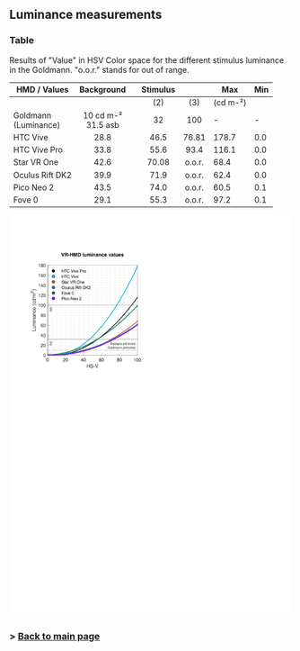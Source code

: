 ## Luminance measurements

### Table
Results of "Value" in HSV Color space for the different stimulus luminance in the Goldmann. "o.o.r." stands for out of range.

<!-- <style type="text/css">
.tg  {border-collapse:collapse;border-color:#ccc;border-spacing:0;}
.tg td{background-color:#fff;border-color:#ccc;border-style:solid;border-width:1px;color:#333;
  font-family:Arial, sans-serif;font-size:14px;overflow:hidden;padding:10px 5px;word-break:normal;}
.tg th{background-color:#f0f0f0;border-color:#ccc;border-style:solid;border-width:1px;color:#333;
  font-family:Arial, sans-serif;font-size:14px;font-weight:normal;overflow:hidden;padding:10px 5px;word-break:normal;}
.tg .tg-baqh{text-align:center;vertical-align:top}
.tg .tg-c3ow{border-color:inherit;text-align:center;vertical-align:top}
.tg .tg-0lax{text-align:left;vertical-align:top}
.tg .tg-0pky{border-color:inherit;text-align:left;vertical-align:top}
.tg .tg-5frq{font-style:italic;text-align:center;vertical-align:top}
</style>
<table class="tg">
<thead>
  <tr>
    <th class="tg-0lax" rowspan="2">HMD / Values</th>
    <th class="tg-baqh" colspan="2" rowspan="2">Background</th>
    <th class="tg-baqh" colspan="2">Stimulus</th>
    <th class="tg-0lax">Max</th>
    <th class="tg-0pky">Min</th>
  </tr>
  <tr>
    <th class="tg-5frq">(2)</th>
    <th class="tg-5frq">(3)</th>
    <th class="tg-5frq" colspan="2">(cd m-²)</th>
  </tr>
</thead>
<tbody>
  <tr>
    <td class="tg-0lax">Goldmann<br>(Luminance)</td>
    <td class="tg-baqh" colspan="2">10 cd m-²<br>31.5 asb</td>
    <td class="tg-baqh">32</td>
    <td class="tg-baqh">100</td>
    <td class="tg-baqh">-</td>
    <td class="tg-baqh">-</td>
  </tr>
  <tr>
    <td class="tg-0pky">HTC Vive</td>
    <td class="tg-c3ow" colspan="2">28.8</td>
    <td class="tg-baqh">46.5</td>
    <td class="tg-baqh">76.81</td>
    <td class="tg-baqh">178.7</td>
    <td class="tg-c3ow">0.0</td>
  </tr>
  <tr>
    <td class="tg-0pky">HTC Vive Pro</td>
    <td class="tg-c3ow" colspan="2">33.8</td>
    <td class="tg-baqh">55.6</td>
    <td class="tg-baqh">93.4</td>
    <td class="tg-baqh">116.1</td>
    <td class="tg-c3ow">0.0</td>
  </tr>
  <tr>
    <td class="tg-0pky">Star VR One</td>
    <td class="tg-c3ow" colspan="2">42.6</td>
    <td class="tg-baqh">70.08</td>
    <td class="tg-baqh">o.o.r.</td>
    <td class="tg-baqh">68.4</td>
    <td class="tg-c3ow">0.0</td>
  </tr>
  <tr>
    <td class="tg-0pky">Oculus Rift DK2</td>
    <td class="tg-c3ow" colspan="2">39.9</td>
    <td class="tg-baqh">71.9</td>
    <td class="tg-baqh">o.o.r.</td>
    <td class="tg-baqh">62.4</td>
    <td class="tg-c3ow">0.0</td>
  </tr>
  <tr>
    <td class="tg-0pky">Pico Neo 2</td>
    <td class="tg-c3ow" colspan="2">43.5</td>
    <td class="tg-baqh">74.0</td>
    <td class="tg-baqh">o.o.r.</td>
    <td class="tg-baqh">60.5</td>
    <td class="tg-c3ow">0.1</td>
  </tr>
  <tr>
    <td class="tg-0pky">Fove 0</td>
    <td class="tg-c3ow" colspan="2">29.1</td>
    <td class="tg-baqh">55.3</td>
    <td class="tg-baqh">o.o.r.</td>
    <td class="tg-baqh">97.2</td>
    <td class="tg-c3ow">0.1</td>
  </tr>
</tbody>
</table> -->

| HMD / Values            |       Background      |   | Stimulus |        | Max      | Min |
|-------------------------|:---------------------:|---|:--------:|:------:|----------|-----|
|                         |                       |   |    (2)   |   (3)  | (cd m-²) |     |
| Goldmann<br>(Luminance) | 10 cd m-²<br>31.5 asb |   |    32    |   100  |     -    |  -  |
| HTC Vive                |          28.8         |   |   46.5   |  76.81 |   178.7  | 0.0 |
| HTC Vive Pro            |          33.8         |   |   55.6   |  93.4  |   116.1  | 0.0 |
| Star VR One             |          42.6         |   |   70.08  | o.o.r. |   68.4   | 0.0 |
| Oculus Rift DK2         |          39.9         |   |   71.9   | o.o.r. |   62.4   | 0.0 |
| Pico Neo 2              |          43.5         |   |   74.0   | o.o.r. |   60.5   | 0.1 |
| Fove 0                  |          29.1         |   |   55.3   | o.o.r. |   97.2   | 0.1 |

![Luminance values Figure](https://github.com/ZeissVisionScienceLab/HMD-FOV//blob/main/figures/luminancefig.svg?raw=true)

### > [Back to main page](https://zeissvisionsciencelab.github.io/HMD-FOV/)